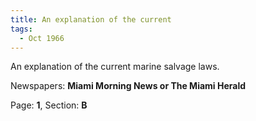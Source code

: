 ```yaml
---  
title: An explanation of the current  
tags:  
  - Oct 1966  
---  
```

  
An explanation of the current marine salvage laws.  
  
Newspapers: **Miami Morning News or The Miami Herald**  
  
Page: **1**, Section: **B** 
